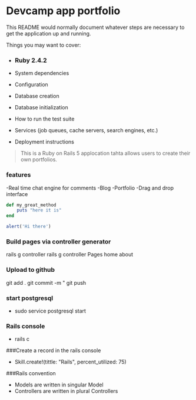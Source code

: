# Devcamp app portfolio

This README would normally document whatever steps are necessary to get the
application up and running.

Things you may want to cover:

* ### Ruby 2.4.2

* System dependencies

* Configuration

* Database creation

* Database initialization

* How to run the test suite

* Services (job queues, cache servers, search engines, etc.)

* Deployment instructions

>This is a Ruby on Rails 5 applocation tahta allows users to create their own portfolios.

### features

-Real time chat engine for comments
-Blog
-Portfolio
-Drag and drop interface

```ruby
def my_great_method
	puts "here it is"
end
```
```javascript
alert('Hi there')
```
### Build pages via controller generator

rails g controller <controller name> <controller arguments or pages>
rails g controller Pages home about

### Upload to github

git add .
git commit -m "<message>
git push

### start postgresql

- sudo service postgresql start

### Rails console

- rails c

###Create a record in the rails console

- Skill.create!(tittle: "Rails", percent_utilized: 75)

###Rails convention

- Models are written in singular Model
- Controllers are written in plural Controllers
